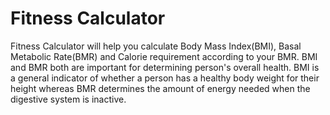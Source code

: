 # Fitness Calculator
Fitness Calculator will help you calculate Body Mass Index(BMI), Basal Metabolic Rate(BMR) and Calorie requirement according to your BMR. BMI and BMR both are important for determining person's overall health. BMI is a general indicator of whether a person has a healthy body weight for their height whereas BMR determines the amount of energy needed when the digestive system is inactive.

